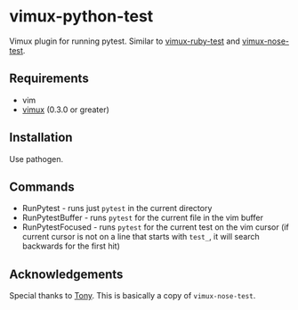 # vimux-python-test

Vimux plugin for running pytest. Similar to [vimux-ruby-test](https://github.com/pgr0ss/vimux-ruby-test) and [vimux-nose-test](https://github.com/pitluga/vimux-nose-test).

## Requirements

- vim
- [vimux](https://github.com/benmills/vimux) (0.3.0 or greater)

## Installation

Use pathogen.

## Commands

- RunPytest - runs just `pytest` in the current directory
- RunPytestBuffer - runs `pytest` for the current file in the vim buffer
- RunPytestFocused - runs `pytest` for the current test on the vim cursor (if current cursor is not on a line that starts with `test_`, it will search backwards for the first hit)

## Acknowledgements

Special thanks to [Tony](https://github.com/pitluga). This is basically a copy of `vimux-nose-test`.
